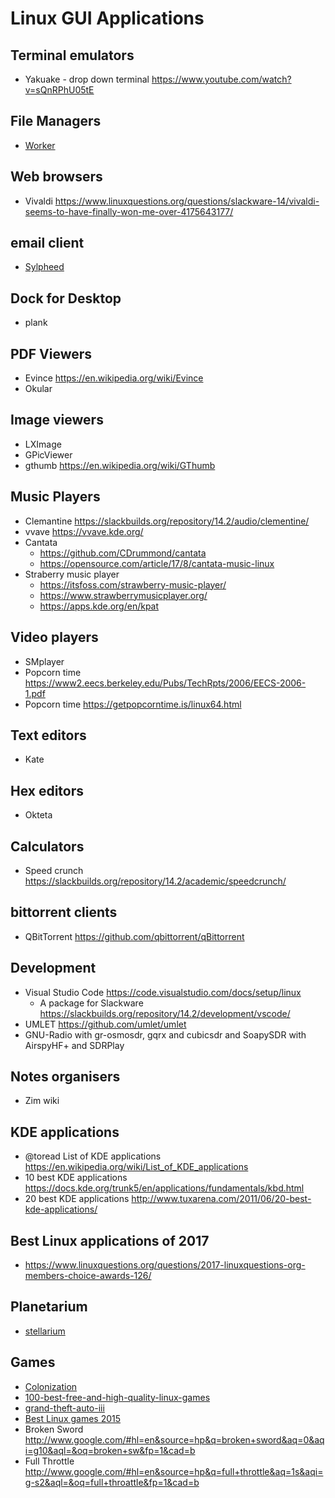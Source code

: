 # Linux GUI Applications

## Terminal emulators
* Yakuake - drop down terminal  <https://www.youtube.com/watch?v=sQnRPhU05tE>

## File Managers
* [Worker](http://www.boomerangsworld.de/cms/worker/index.html)

## Web browsers
* Vivaldi           <https://www.linuxquestions.org/questions/slackware-14/vivaldi-seems-to-have-finally-won-me-over-4175643177/>

## email client
* [Sylpheed](https://sylpheed.sraoss.jp/en/)

## Dock for Desktop
* plank

## PDF Viewers
* Evince <https://en.wikipedia.org/wiki/Evince>
* Okular

## Image viewers
* LXImage
* GPicViewer
* gthumb <https://en.wikipedia.org/wiki/GThumb>


## Music Players
* Clemantine    <https://slackbuilds.org/repository/14.2/audio/clementine/>
* vvave         <https://vvave.kde.org/>
* Cantata 
    * <https://github.com/CDrummond/cantata>
    * <https://opensource.com/article/17/8/cantata-music-linux>
* Straberry music player
    * <https://itsfoss.com/strawberry-music-player/>
    * <https://www.strawberrymusicplayer.org/>
    * <https://apps.kde.org/en/kpat>

## Video players
* SMplayer
* Popcorn time  <https://www2.eecs.berkeley.edu/Pubs/TechRpts/2006/EECS-2006-1.pdf>
* Popcorn time  <https://getpopcorntime.is/linux64.html>

## Text editors
* Kate

## Hex editors
* Okteta

## Calculators
* Speed crunch <https://slackbuilds.org/repository/14.2/academic/speedcrunch/>

## bittorrent clients
* QBitTorrent   <https://github.com/qbittorrent/qBittorrent>

## Development
* Visual Studio Code    <https://code.visualstudio.com/docs/setup/linux>
  * A package for Slackware <https://slackbuilds.org/repository/14.2/development/vscode/>
* UMLET <https://github.com/umlet/umlet>
* GNU-Radio with gr-osmosdr, gqrx and cubicsdr and SoapySDR with AirspyHF+ and SDRPlay

## Notes organisers
* Zim wiki

## KDE applications
* @toread List of KDE applications  <https://en.wikipedia.org/wiki/List_of_KDE_applications>
* 10 best KDE applications          <https://docs.kde.org/trunk5/en/applications/fundamentals/kbd.html>
* 20 best KDE applications          <http://www.tuxarena.com/2011/06/20-best-kde-applications/>

## Best Linux applications of 2017
  * https://www.linuxquestions.org/questions/2017-linuxquestions-org-members-choice-awards-126/

## Planetarium
* [stellarium](https://www.youtube.com/watch?v=hQtLH0FafrI)

## Games
* [Colonization ]( http://store.steampowered.com/app/327400/Sid_Meiers_Colonization_Classic/)
* [100-best-free-and-high-quality-linux-games ]( http://www.cahilig.net/2011/07/29/100-best-free-and-high-quality-linux-games)
* [grand-theft-auto-iii ]( https://lgdb.org/game/grand-theft-auto-iii)
* [Best Linux games 2015 ]( http://www.tecmint.com/best-linux-games-of-2015/)
* Broken Sword <http://www.google.com/#hl=en&source=hp&q=broken+sword&aq=0&aqi=g10&aql=&oq=broken+sw&fp=1&cad=b>
* Full Throttle <http://www.google.com/#hl=en&source=hp&q=full+throttle&aq=1s&aqi=g-s2&aql=&oq=full+throattle&fp=1&cad=b>


